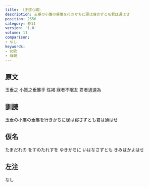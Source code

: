 ```yaml
---
title: （正述心緒）
description: 玉垂の小簾の垂簾を行きかちに寐は寝さずとも君は通はせ
position: 2556
category: 巻11
version: '1.0'
volume: 11
comparison:
- なし
keywords:
- 女歌
- 母親
---
```


## 原文

玉垂之 小簀之垂簾乎 徃褐 寐者不眠友 君者通速為

## 訓読

玉垂の小簾の垂簾を行きかちに寐は寝さずとも君は通はせ

## 仮名

たまだれの をすのたれすを ゆきかちに いはなさずとも きみはかよはせ

## 左注

なし
